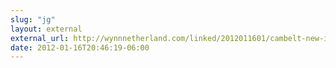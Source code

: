 ```yaml
---
slug: "jg"
layout: external
external_url: http://wynnnetherland.com/linked/2012011601/cambelt-new-image-placeholder-service
date: 2012-01-16T20:46:19-06:00
---
```

